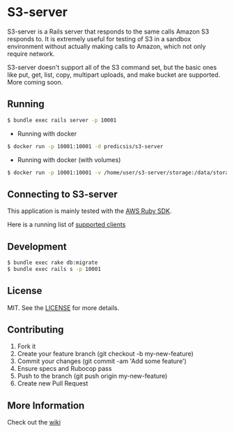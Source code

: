 # S3-server

S3-server is a Rails server that responds to the same calls Amazon S3 responds to. It is extremely useful for testing of S3 in a sandbox environment without actually making calls to Amazon, which not only require network.

S3-server doesn't support all of the S3 command set, but the basic ones like put, get, list, copy, multipart uploads, and make bucket are supported. More coming soon.

## Running
```bash
$ bundle exec rails server -p 10001
```

- Running with docker

```bash
$ docker run -p 10001:10001 -d predicsis/s3-server
```

- Running with docker (with volumes)

```bash
$ docker run -p 10001:10001 -v /home/user/s3-server/storage:/data/storage -v /home/user/s3-server/db:/data/db -d predicsis/s3-server
```

## Connecting to S3-server
This application is mainly tested with the [AWS Ruby SDK](https://github.com/aws/aws-sdk-ruby).

Here is a running list of [supported clients](https://github.com/mdouchement/s3-server/wiki/Supported-clients)

## Development
```bash
$ bundle exec rake db:migrate
$ bundle exec rails s -p 10001
```

## License

MIT. See the [LICENSE](https://github.com/mdouchement/s3-server/blob/master/LICENSE) for more details.


## Contributing

1. Fork it
2. Create your feature branch (git checkout -b my-new-feature)
3. Commit your changes (git commit -am 'Add some feature')
4. Ensure specs and Rubocop pass
5. Push to the branch (git push origin my-new-feature)
6. Create new Pull Request

## More Information
Check out the [wiki](https://github.com/mdouchement/s3-server/wiki)
